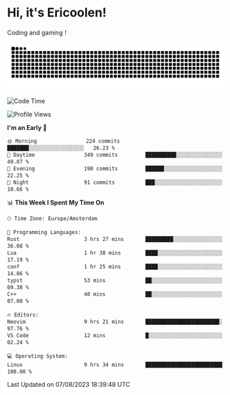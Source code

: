 # Hi, it's Ericoolen!
Coding and gaming！

<picture>
  <source media="(prefers-color-scheme: dark)" srcset="https://raw.githubusercontent.com/Eric-Song-Nop/Eric-Song-Nop/output/github-contribution-grid-snake-dark.svg">
  <source media="(prefers-color-scheme: light)" srcset="https://raw.githubusercontent.com/Eric-Song-Nop/Eric-Song-Nop/output/github-contribution-grid-snake.svg">
  <img alt="github contribution grid snake animation" src="https://raw.githubusercontent.com/Eric-Song-Nop/Eric-Song-Nop/output/github-contribution-grid-snake.svg">
</picture>

<!--START_SECTION:waka-->
![Code Time](http://img.shields.io/badge/Code%20Time-928%20hrs%209%20mins-blue)

![Profile Views](http://img.shields.io/badge/Profile%20Views-16-blue)

**I'm an Early 🐤** 

```text
🌞 Morning                224 commits         ███████░░░░░░░░░░░░░░░░░░   26.23 % 
🌆 Daytime                349 commits         ██████████░░░░░░░░░░░░░░░   40.87 % 
🌃 Evening                190 commits         ██████░░░░░░░░░░░░░░░░░░░   22.25 % 
🌙 Night                  91 commits          ███░░░░░░░░░░░░░░░░░░░░░░   10.66 % 
```


📊 **This Week I Spent My Time On** 

```text
🕑︎ Time Zone: Europe/Amsterdam

💬 Programming Languages: 
Rust                     3 hrs 27 mins       █████████░░░░░░░░░░░░░░░░   36.08 % 
Lua                      1 hr 38 mins        ████░░░░░░░░░░░░░░░░░░░░░   17.19 % 
conf                     1 hr 25 mins        ████░░░░░░░░░░░░░░░░░░░░░   14.86 % 
typst                    53 mins             ██░░░░░░░░░░░░░░░░░░░░░░░   09.38 % 
C++                      40 mins             ██░░░░░░░░░░░░░░░░░░░░░░░   07.00 % 

🔥 Editors: 
Neovim                   9 hrs 21 mins       ████████████████████████░   97.76 % 
VS Code                  12 mins             █░░░░░░░░░░░░░░░░░░░░░░░░   02.24 % 

💻 Operating System: 
Linux                    9 hrs 34 mins       █████████████████████████   100.00 % 
```


 Last Updated on 07/08/2023 18:39:48 UTC
<!--END_SECTION:waka-->
